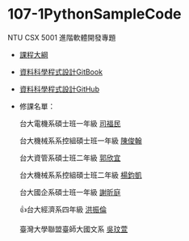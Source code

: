 # 107-1PythonSampleCode
NTU CSX 5001 進階軟體開發專題

- [課程大綱](https://csx.aca.ntu.edu.tw/1071CSX5001_)

- [資料科學程式設計GitBook](https://pecu.gitbooks.io/python_/content/)
- [資料科學程式設計GitHub](https://github.com/NTU-CSX-Project/107-1PythonSampleCode/)

- 修課名單：

    台大電機系碩士班一年級 [司福民](https://github.com/sufferming/csxproject)
    
    台大機械系系控組碩士班一年級 [陳俊翰](https://github.com/Hank421Chen/STASD)
    
    台大資管系碩士班二年級 [郭欣宜](https://github.com/kuosheena2/CSX)
    
    台大機械系系控組碩士班二年級 [楊鈞凱](https://github.com/YangChunKai/NTUCSX2018)
    
    台大國企系碩士班一年級 [謝昕庭](https://github.com/hsiehkl/NTU-CSX-Project)
    
    :thumbsup:台大經濟系四年級 [洪振倫](https://github.com/kevinkevin556/STASD)
    
    臺灣大學聯盟臺師大國文系 [吳玟萱](https://github.com/chloe8599/demo)
    
